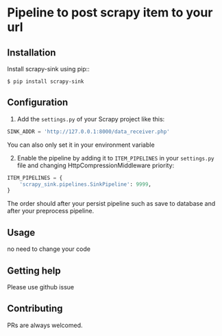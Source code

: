 # Pipeline to post scrapy item to your url


## Installation

Install scrapy-sink using pip::

    $ pip install scrapy-sink

## Configuration

1. Add the  ``settings.py`` of your Scrapy project like this:

```python
SINK_ADDR = 'http://127.0.0.1:8000/data_receiver.php'
```

You can also only set it in your environment variable

2. Enable the pipeline by adding it to ``ITEM_PIPELINES`` in your ``settings.py`` file and changing HttpCompressionMiddleware
 priority:
   
```python
ITEM_PIPELINES = {
    'scrapy_sink.pipelines.SinkPipeline': 9999,
}
```
The order should after your persist pipeline such as save to database and after your preprocess pipeline.

## Usage

no need to change your code

## Getting help

Please use github issue

## Contributing

PRs are always welcomed.